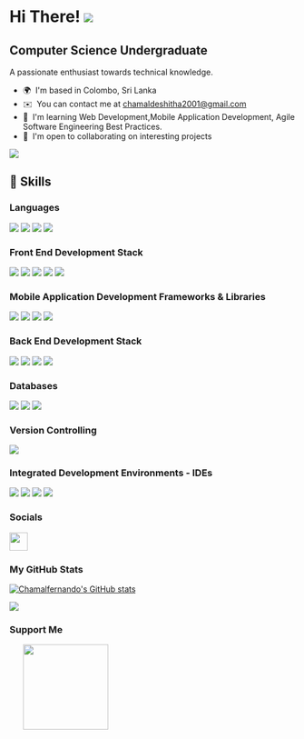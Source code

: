 Hi There! ![](https://user-images.githubusercontent.com/18350557/176309783-0785949b-9127-417c-8b55-ab5a4333674e.gif)
=======================================================================================================================================

Computer Science Undergraduate
-------------

A passionate enthusiast towards technical knowledge.

* 🌍  I'm based in Colombo, Sri Lanka
* ✉️  You can contact me at [chamaldeshitha2001@gmail.com](mailto:chamaldeshitha2001@gmail.com)
* 🧠  I'm learning Web Development,Mobile Application Development, Agile Software Engineering Best Practices.
* 🤝  I'm open to collaborating on interesting projects

<a href="https://www.github.com/Chamalfernando" target="_blank" rel="noreferrer"><img
src="https://img.shields.io/github/followers/Chamalfernando?logo=github&style=for-the-badge&color=0891b2&labelColor=1c1917" /></a>

## 🚀 Skills

### Languages
<a href="#" target="_blank" rel="noreferrer"><img
src="https://img.shields.io/badge/JavaScript-323330?style=for-the-badge&logo=javascript&logoColor=F7DF1E" /></a>
<a href="#" target="_blank" rel="noreferrer"><img
src="https://img.shields.io/badge/Java-007396?style=for-the-badge&logo=java&logoColor=white
" /></a>
<a href="#" target="_blank" rel="noreferrer"><img
src="https://img.shields.io/badge/C-00599C?style=for-the-badge&logo=c&logoColor=white" /></a>
<a href="#" target="_blank" rel="noreferrer"><img
src="https://img.shields.io/badge/C++-00599C?style=for-the-badge&logo=cplusplus&logoColor=white" /></a>

### Front End Development Stack

<a href="#" target="_blank" rel="noreferrer"><img
src="https://img.shields.io/badge/React-20232A?style=for-the-badge&logo=react&logoColor=61DAFB" /></a>
<a href="#" target="_blank" rel="noreferrer"><img
src="https://img.shields.io/badge/Material_UI-0081CB?style=for-the-badge&logo=mui&logoColor=white" /></a>
<a href="#" target="_blank" rel="noreferrer"><img
src="https://img.shields.io/badge/HTML5-E34F26?style=for-the-badge&logo=html5&logoColor=white" /></a>
<a href="#" target="_blank" rel="noreferrer"><img
src="https://img.shields.io/badge/CSS3-1572B6?style=for-the-badge&logo=css3&logoColor=white" /></a>
<a href="#" target="_blank" rel="noreferrer"><img
src="https://img.shields.io/badge/Chakra_UI-319795?style=for-the-badge&logo=chakraui&logoColor=white" /></a>


### Mobile Application Development Frameworks & Libraries
<a href="#" target="_blank" rel="noreferrer"><img
src="https://img.shields.io/badge/React%20Native-20232A?logo=react&logoColor=61DAFB&style=for-the-badge" /></a>
<a href="#" target="_blank" rel="noreferrer"><img
src="https://img.shields.io/badge/Flutter-02569B?logo=flutter&logoColor=white&style=for-the-badge
" /></a>
<a href="#" target="_blank" rel="noreferrer"><img
src="https://img.shields.io/badge/Android-3DDC84?style=for-the-badge&logo=android&logoColor=white
" /></a>
<a href="#" target="_blank" rel="noreferrer"><img
src="https://img.shields.io/badge/Jetpack%20Compose-4285F4?style=for-the-badge&logo=jetpack-compose&logoColor=white
" /></a>

### Back End Development Stack
<a href="#" target="_blank" rel="noreferrer"><img
src="https://img.shields.io/badge/PHP-777BB4?style=for-the-badge&logo=php&logoColor=white" /></a>
<a href="#" target="_blank" rel="noreferrer"><img
src="https://img.shields.io/badge/Spring-6DB33F?logo=spring&logoColor=white&style=for-the-badge
" /></a>
<a href="#" target="_blank" rel="noreferrer"><img
src="https://img.shields.io/badge/Node.js-339933?style=for-the-badge&logo=nodedotjs&logoColor=white
" /></a>
<a href="#" target="_blank" rel="noreferrer"><img
src="https://img.shields.io/badge/Express.js-000000?logo=express&logoColor=white&style=for-the-badge
" /></a>
<!-- <a href="#" target="_blank" rel="noreferrer"><img
src="https://img.shields.io/badge/Spring%20Boot-6DB33F?logo=spring-boot&logoColor=white&style=for-the-badge" /></a> -->

### Databases
<a href="#" target="_blank" rel="noreferrer"><img
src="https://img.shields.io/badge/MySql-205375?style=for-the-badge&logo=mysql&logoColor=white" /></a>
<a href="#" target="_blank" rel="noreferrer"><img
src="https://img.shields.io/badge/mongoDB-47A248?style=for-the-badge&logo=mongodb&logoColor=white" /></a>
<a href="#" target="_blank" rel="noreferrer"><img
src="https://img.shields.io/badge/Postgresql-4169E1?style=for-the-badge&logo=postgresql&logoColor=white" /></a>

### Version Controlling
<a href="#" target="_blank" rel="noreferrer"><img
src="https://img.shields.io/badge/Git-F05032?style=for-the-badge&logo=git&logoColor=white" /></a>

### Integrated Development Environments - IDEs
<a href="#" target="_blank" rel="noreferrer"><img
src="https://img.shields.io/badge/Android%20Studio-3DDC84?style=for-the-badge&logo=android-studio&logoColor=white
" /></a>
<a href="#" target="_blank" rel="noreferrer"><img
src="https://img.shields.io/badge/VS%20Code-007ACC?style=for-the-badge&logo=visual-studio-code&logoColor=white
" /></a>
<a href="#" target="_blank" rel="noreferrer"><img
src="https://img.shields.io/badge/IntelliJ%20IDEA-000000?style=for-the-badge&logo=intellij-idea&logoColor=white
" /></a>
<a href="#" target="_blank" rel="noreferrer"><img
src="https://img.shields.io/badge/PyCharm-000000?style=for-the-badge&logo=pycharm&logoColor=white
" /></a>

### Socials

<p align="left"> 
  <!-- <a href="https://www.github.com/Chamalfernando" target="_blank" rel="noreferrer"> 
    <picture> 
      <source media="(prefers-color-scheme: dark)" srcset="https://raw.githubusercontent.com/danielcranney/readme-generator/main/public/icons/socials/github-dark.svg" /> 
      <source media="(prefers-color-scheme: light)" srcset="https://raw.githubusercontent.com/danielcranney/readme-generator/main/public/icons/socials/github.svg" />
      <img src="https://raw.githubusercontent.com/danielcranney/readme-generator/main/public/icons/socials/github.svg" width="32" height="32" /> 
    </picture> 
  </a>  -->
  <a href="https://www.linkedin.com/in/chamal-fernando" target="_blank" rel="noreferrer">
    <picture> 
      <source media="(prefers-color-scheme: dark)" srcset="https://raw.githubusercontent.com/danielcranney/readme-generator/main/public/icons/socials/linkedin-dark.svg" />
      <source media="(prefers-color-scheme: light)" srcset="https://raw.githubusercontent.com/danielcranney/readme-generator/main/public/icons/socials/linkedin.svg" />
      <img src="https://raw.githubusercontent.com/danielcranney/readme-generator/main/public/icons/socials/linkedin.svg" width="32" height="32" /> 
    </picture> 
  </a> 
<!--   <a href="www.youtube.com/@chamalfernando404" target="_blank" rel="noreferrer">
    <picture>
      <source media="(prefers-color-scheme: dark)" srcset="undefined" /> 
      <source media="(prefers-color-scheme: light)" srcset="https://raw.githubusercontent.com/danielcranney/readme-generator/main/public/icons/socials/youtube.svg" /> 
      <img src="https://raw.githubusercontent.com/danielcranney/readme-generator/main/public/icons/socials/youtube.svg" width="32" height="32" /> 
    </picture> 
  </a> -->
</p>

<!-- ### Badges -->

### My GitHub Stats

<a href="http://www.github.com/Chamalfernando"><img src="https://github-readme-stats.vercel.app/api?username=Chamalfernando&show_icons=true&hide=&count_private=true&title_color=0891b2&text_color=ffffff&icon_color=0891b2&bg_color=1c1917&hide_border=true&show_icons=true" alt="Chamalfernando's GitHub stats" /></a>

<a href="http://www.github.com/Chamalfernando"><img src="https://github-readme-streak-stats.herokuapp.com/?user=Chamalfernando&stroke=ffffff&background=1c1917&ring=0891b2&fire=0891b2&currStreakNum=ffffff&currStreakLabel=0891b2&sideNums=ffffff&sideLabels=ffffff&dates=ffffff&hide_border=true" /></a>

<!-- <a href="http://www.github.com/Chamalfernando"><img src="https://github-readme-activity-graph.cyclic.app/graph?username=Chamalfernando&bg_color=1c1917&color=ffffff&line=0891b2&point=ffffff&area_color=1c1917&area=true&hide_border=true&custom_title=GitHub%20Commits%20Graph" alt="GitHub Commits Graph" /></a> -->

<!-- <a href="https://github.com/Chamalfernando" align="left"><img src="https://github-readme-stats.vercel.app/api/top-langs/?username=Chamalfernando&langs_count=10&title_color=0891b2&text_color=ffffff&icon_color=0891b2&bg_color=1c1917&hide_border=true&locale=en&custom_title=Top%20%Languages" alt="Top Languages" /></a> -->

### Support Me

<ul style="list-style-type: none; margin: 0;">

<li style="display: inline-block; margin-right: 0.25rem;"><a href="https://www.buymeacoffee.com/chamalfernando"><img src="https://cdn.buymeacoffee.com/buttons/v2/default-yellow.png" width="150"/></a></li>

</ul>
